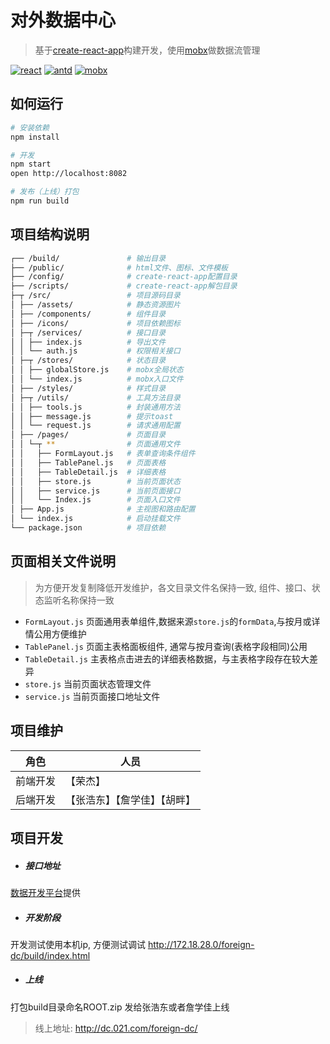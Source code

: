 # 对外数据中心
> 基于[create-react-app](https://github.com/facebook/create-react-app)构建开发，使用[mobx](https://cn.mobx.js.org/)做数据流管理

[![react](https://img.shields.io/badge/react-^16.8.6-61dafb.svg?style=flat-square)](https://github.com/facebook/react)
[![antd](https://img.shields.io/badge/antd-^3.18.2-1890ff.svg?style=flat-square)](https://github.com/ant-design/ant-design)
[![mobx](https://img.shields.io/badge/mobx-^5.10.1-green.svg?style=flat-square)](https://github.com/mobxjs/mobx)

## 如何运行
```bash
# 安装依赖
npm install

# 开发
npm start
open http://localhost:8082

# 发布（上线）打包
npm run build
```


## 项目结构说明

```bash
┌── /build/               # 输出目录
├── /public/              # html文件、图标、文件模板
├── /config/              # create-react-app配置目录
├── /scripts/             # create-react-app解包目录
├─┬ /src/                 # 项目源码目录
│ ├── /assets/            # 静态资源图片
│ ├── /components/        # 组件目录
│ ├── /icons/             # 项目依赖图标
│ ├─┬ /services/          # 接口目录
│ │ ├── index.js          # 导出文件
│ │ └── auth.js           # 权限相关接口
│ ├─┬ /stores/            # 状态目录
│ │ ├── globalStore.js    # mobx全局状态
│ │ └── index.js          # mobx入口文件
│ ├── /styles/            # 样式目录
│ ├─┬ /utils/             # 工具方法目录
│ │ ├── tools.js          # 封装通用方法
│ │ ├── message.js        # 提示toast
│ │ └── request.js        # 请求通用配置
│ ├── /pages/             # 页面目录
│ │ └─┬ **                # 页面通用文件
│ │   ├── FormLayout.js   # 表单查询条件组件
│ │   ├── TablePanel.js   # 页面表格
│ │   ├── TableDetail.js  # 详细表格
│ │   ├── store.js        # 当前页面状态
│ │   ├── service.js      # 当前页面接口
│ │   └── Index.js        # 页面入口文件
│ ├── App.js              # 主视图和路由配置
│ └── index.js            # 启动挂载文件
└── package.json          # 项目依赖
```

## 页面相关文件说明
> 为方便开发复制降低开发维护，各文目录文件名保持一致, 组件、接口、状态监听名称保持一致

- `FormLayout.js` 页面通用表单组件,数据来源`store.js`的`formData`,与按月或详情公用方便维护
- `TablePanel.js` 页面主表格面板组件, 通常与按月查询(表格字段相同)公用
- `TableDetail.js` 主表格点击进去的详细表格数据，与主表格字段存在较大差异
- `store.js` 当前页面状态管理文件
- `service.js` 当前页面接口地址文件

## 项目维护

| 角色     | 人员    |
| ------- | --------|
| 前端开发 | 【荣杰】 |
| 后端开发 | 【张浩东】【詹学佳】【胡畔】 |

## 项目开发
- ##### 接口地址
[数据开发平台](http://dc.021.com/datadev/)提供

- ##### 开发阶段
开发测试使用本机ip, 方便测试调试
http://172.18.28.0/foreign-dc/build/index.html

- ##### 上线
打包build目录命名ROOT.zip 发给张浩东或者詹学佳上线
> 线上地址: http://dc.021.com/foreign-dc/
